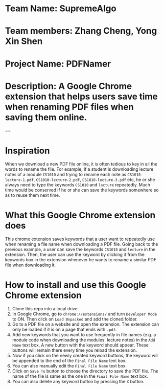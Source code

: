 # Team Name: SupremeAlgo
# Team members: Zhang Cheng, Yong Xin Shen
# Project Name: PDFNamer
# Description: A Google Chrome extension that helps users save time when renaming PDF files when saving them online.
==
# Inspiration
When we download a new PDF file online, it is often tedious to key in all the words to rename the file. For example, if a student is downloading lecture notes of a module `CS1010` and trying to rename each note as `CS1010-lecture-1.pdf`, `CS1010-lecture-2.pdf`, `CS1010-lecture-3.pdf` etc, he or she always need to type the keywords `CS1010` and `lecture` repeatedly. Much time would be conserved if he or she can save the keywords somewhere so as to reuse them next time.

# What this Google Chrome extension does
This chrome extension saves keywords that a user want to repeatedly use when renaming a file name when downloading a PDF file. Going back to the previous example, a user can save the keywords `CS1010` and `lecture` in the extension. Then, the user can use the keyword by clicking it from the keywords box in the extension whenever he wants to rename a similar PDF file when downloading it.

# How to install and use this Google Chrome extension

1. Clone this repo into a local drive.
2. In Google Chrome, go to `chrome://extensions/` and turn `Developer Mode` to ON. Then click on `Load Unpacked` and add the cloned folder.
3. Go to a PDF file on a website and open the extension. The extension can only be loaded if it is on a page that ends with `.pdf`.
4. Add new keywords that you want to use frequently in file names (e.g. a module code when downloading the modules' lecture notes) in the `Add Name` text box. A new button with the keyword should appear. These buttons will remain there every time you reload the extension.
5. Now if you click on the newly created keyword buttons, the keyword will be appended to the end of the `Final File Name` text box.
6. You can also manually edit the `Final File Name` text box.
7. Click on `Save To` button to choose the directory to save the PDF file. The name of the file is same as the one in the `Final File Name` text box.
8. You can also delete any keyword button by pressing the `X` button.
